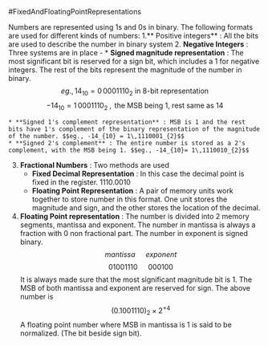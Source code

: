 #FixedAndFloatingPointRepresentations 

Numbers are represented using 1s and 0s in binary. The following formats are used for different kinds of numbers:
1.** Positive integers** : All the bits are used to describe the number in binary system
2. **Negative Integers** : Three systems are in place - 
	* **Signed magnitude representation** : The most significant bit is reserved for a sign bit, which includes a 1 for negative integers. The rest of the bits represent the magnitude of the number in binary. $$ eg.,14_{10} = 0\,0001110_{2} \text{ in 8-bit representation}$$ $$-14_{10} = 1\,0001110_{2}\;,\text{ the MSB being 1, rest same as 14}$$
	 
	* **Signed 1's complement representation** : MSB is 1 and the rest bits have 1's complement of the binary representation of the magnitude of the number. $$eg., -14_{10} = 1\,1110001_{2}$$
	* **Signed 2's complement** : The entire number is stored as a 2's complement, with the MSB being 1. $$eg., -14_{10}= 1\,1110010_{2}$$
3. **Fractional Numbers** : Two methods are used
	* **Fixed Decimal Representation** : In this case the decimal point is fixed in the register. $1110.0010$ 
	* **Floating Point Representation** : A pair of memory units work together to store number in this format. One unit stores the magnitude and sign, and the other stores the location of the decimal.
4. **Floating Point representation** : The number is divided into 2 memory segments, mantissa and exponent. The number in mantissa is always a fraction with 0 non fractional part. The number in exponent is signed binary.$$mantissa\;\;\;\;\;\;exponent$$ $$01001110\;\;\;\;\;\;000100$$ It is always made sure that the most significant magnitude bit is 1. The MSB of both mantissa and exponent are reserved for sign. The above number is $$(0.1001110)_{2}\times 2^{+4}$$ A floating point number where MSB in mantissa is 1 is said to be normalized. (The bit beside sign bit).